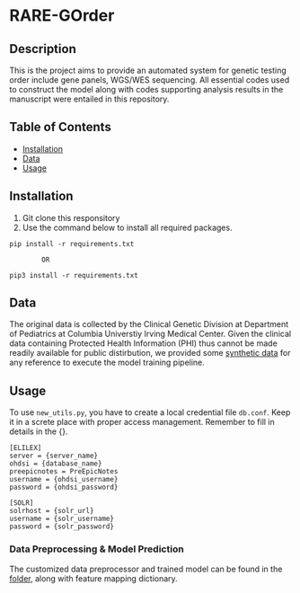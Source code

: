 # RARE-GOrder

## Description
This is the project aims to provide an automated system for genetic testing order include gene panels, WGS/WES sequencing. All essential codes used to construct the model along with codes supporting analysis results in the manuscript were entailed in this repository.


## Table of Contents

- [Installation](#installation)
- [Data](#data)
- [Usage](#useage)

## Installation
1. Git clone this responsitory
2. Use the command below to install all required packages. 
```
pip install -r requirements.txt

        OR

pip3 install -r requirements.txt
```

## Data

The original data is collected by the Clinical Genetic Division at Department of Pediatrics at Columbia Universtiy Irving Medical Center. Given the clinical data containing Protected Health Information (PHI) thus cannot be made readily available for public distirbution, we provided some [synthetic data](data_preprocessing/demo_data) for any reference to execute the model training pipeline.


## Usage
To use `new_utils.py`, you have to create a local credential file `db.conf`. Keep it in a screte place with proper access management. Remember to fill in details in the {}.
```
[ELILEX]
server = {server_name}
ohdsi = {database_name}
preepicnotes = PreEpicNotes
username = {ohdsi_username}
password = {ohdsi_password}

[SOLR]
solrhost = {solr_url}
username = {solr_username}
password = {solr_password}
```

### Data Preprocessing & Model Prediction
The customized data preprocessor and trained model can be found in the [folder](analysis/saved_model/), along with feature mapping dictionary. 

